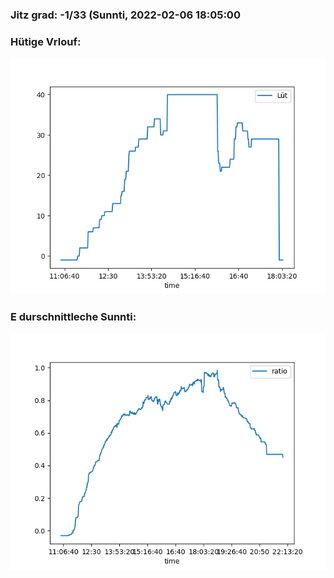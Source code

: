 ### Jitz grad: -1/33 (Sunnti, 2022-02-06 18:05:00

### Hütige Vrlouf:
![Graph](Today.png)

### E durschnittleche Sunnti:
![Graph](Sunnti.png)
